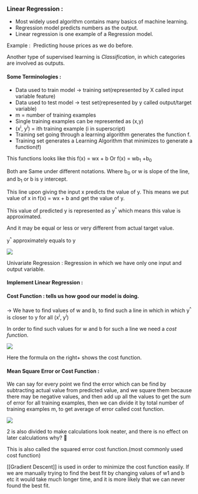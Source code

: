 ### Linear Regression : 
- Most widely used algorithm contains many basics of machine learning.
- Regression model predicts numbers as the output.
- Linear regression is one example of a Regression model.

Example :  Predicting house prices as we do before.

Another type of supervised learning is *Classification*, in which categories are involved as outputs.

#### Some Terminologies : 

- Data used to train model -> training set(represented by X called input variable feature)
- Data used to test model -> test set(represented by y called output/target variable)
- m = number of training examples
- Single training examples can be represented as (x,y)
- (x<sup>i</sup>, y<sup>i</sup>) = ith training example (i in superscript)
- Training set going through a learning algorithm generates the function f.
- Training set generates a  Learning Algorithm that minimizes to generate a  function(f)

This functions looks like this
f(x) = wx + b
Or
f(x) = wb<sub>1</sub> +b<sub>0</sub>

Both are Same under different notations.
Where b<sub>0</sub> or w is slope of the line, and b<sub>1</sub> or b is y intercept.

This line upon giving the input x predicts the value of y. This means we put value of x in f(x) = wx + b and get the value of y.

This value of predicted y is represented as y<sup>^</sup> which means this value is approximated.

And it may be equal or less or very different from actual target value.

y<sup>^</sup> approximately equals to y

![](https://lh7-rt.googleusercontent.com/docsz/AD_4nXcv8rPGwKrFfwm1V6fZmikfvT4hHR5474ZlTR6YXma68lo9vriiUNM5JP7K2VsY7eVY483Tx62OtpoBzEzr_iEBy2I9JCGvUsWFsGI_a_Zb-bfz-Sr7VPrMW_viBVnfjwoueaUH6M3Q7XZUahoO7exzNpIV?key=UrYzmsmRHfLYmCQJPTAPJA)

  
Univariate Regression : Regression in which we have only one input and output variable.

#### Implement Linear Regression : 

#### Cost Function : tells us how good our model is doing.

-> We have to find values of w and b, to find such a line in which in which y<sup>^</sup> is closer to y for all (x<sup>i</sup>, y<sup>i</sup>)

In order to find such values for w and b for such a line we need a *cost function*.

  

![](https://lh7-rt.googleusercontent.com/docsz/AD_4nXdBZJ3NK4UYpUCSwQXhdtHDaxT05jmPxfoCeY-_PBEFZTX1QeWksAKi5TVPsK_qiAHA7KiUyeqERzX4AxGteRQ0vIbzjwn4NrasQ_Qh7C0lqUHD_F9NJnTfZOt6LZ6VqvCK6j_vPsbqbGHm89qsuQryQ6gW?key=UrYzmsmRHfLYmCQJPTAPJA)

Here the formula on the right+ shows the cost function.

#### Mean Square Error or Cost Function : 
We can say for every point we find the error which can be find by subtracting actual value from predicted value, and we square them because there may be negative values, and then add up all the values to get the sum of error for all training examples, then we can divide it by total number of training examples m, to get average of error called cost function.

  

![](https://lh7-rt.googleusercontent.com/docsz/AD_4nXfL8PSwNNeO_kz14Cg3pvERxaf59wN-ZppNEUYNhrQYYVVsPLVyXebq_4NxKyfrT6MeJjHRh1iVgrsOaqCTwQxy4cNTpeJES2PuOT0ZOGATf2ra1tJW_EpBopZHPilsuHl1HLlci-Jn75x9XrfQ1cUxPsI?key=UrYzmsmRHfLYmCQJPTAPJA)

  
2 is also divided to make calculations look neater, and there is no effect on later calculations why? 🤔

This is also called the squared error cost function.(most commonly used cost function)


[[Gradient Descent]] is used in order to minimize the cost function easily.
If we are manually trying to find the best fit by changing values of w1 and b etc it would take much longer time, and it is more likely that we can never found the best fit.
